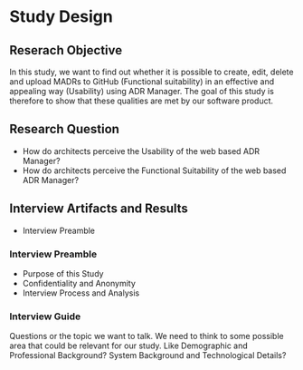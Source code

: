 # Study Design

## Reserach Objective

In this study, we want to find out whether it is possible to create, edit, delete and upload MADRs to GitHub (Functional suitability) in an effective and appealing way (Usability) using ADR Manager. The goal of this study is therefore to show that these qualities are met by our software product.

## Research Question

- How do architects perceive the Usability of the web based ADR Manager?
- How do architects perceive the Functional Suitability of the web based ADR Manager?

## Interview Artifacts and Results

- Interview Preamble

### Interview Preamble

- Purpose of this Study
- Confidentiality and Anonymity
- Interview Process and Analysis

### Interview Guide

Questions or the topic we want to talk. We need to think to some possible area that could be relevant for our study. Like Demographic and Professional Background? System Background and Technological Details? 